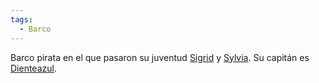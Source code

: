 ```yaml
---
tags:
  - Barco
---
```

Barco pirata en el que pasaron su juventud [Sigrid](../Personajes/Grupo/Sigrid.md) y [Sylvia](../Personajes/Grupo/Sylvia.md). Su capitán es [Dienteazul](../Personajes/Dienteazul.md).